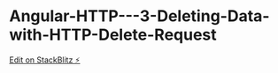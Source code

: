 # Angular-HTTP---3-Deleting-Data-with-HTTP-Delete-Request

[Edit on StackBlitz ⚡️](https://stackblitz.com/edit/angular-ivy-pbhtie)